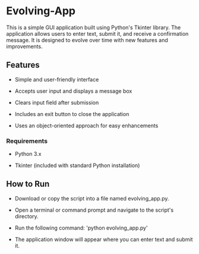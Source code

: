 # Evolving-App
This is a simple GUI application built using Python's Tkinter library. The application allows users to enter text, submit it, and receive a confirmation message. It is designed to evolve over time with new features and improvements.

## Features

- Simple and user-friendly interface

- Accepts user input and displays a message box

- Clears input field after submission

- Includes an exit button to close the application

- Uses an object-oriented approach for easy enhancements

### Requirements

- Python 3.x

- Tkinter (included with standard Python installation)

## How to Run

- Download or copy the script into a file named evolving_app.py.

- Open a terminal or command prompt and navigate to the script's directory.

- Run the following command: 'python evolving_app.py'

- The application window will appear where you can enter text and submit it.

